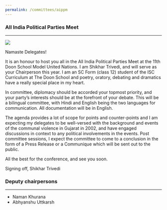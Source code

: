 ```yaml
---
permalink: /committees/aippm
---
```


### All India Political Parties Meet
<hr>
<img class="chair_img" src="/dsmun17/images/chairpersons/aippm.jpg">

Namaste Delegates!

It is an honour to host you all in the All India Political Parties Meet at the 11th Doon School Model United Nations. I am Shikhar Trivedi, and will serve as your Chairperson this year. I am an SC Form (class 12) student of the ISC Curriculum at The Doon School and poetry, oratory, debating and dramatics have a really special place in my heart.

In committee, diplomacy should be accorded your topmost priority, and your party’s interests should be at the forefront of your debate. This will be a bilingual committee, with Hindi and English being the two languages for communication. All documentation will be in English.

The agenda provides a lot of scope for points and counter-points and I am expecting my delegates to be well-versed with the background and events of the communal violence in Gujarat in 2002, and have engaged discussions in context to any political involvements in the events. Post committee sessions, I expect the committee to come to a conclusion in the form of a Press Release or a Communique which will be sent out to the public.

All the best for the conference, and see you soon.

Signing off,
Shikhar Trivedi


### Deputy chairpersons
<hr>

- Naman Khurana
- Abhyanshu Uttkarsh
